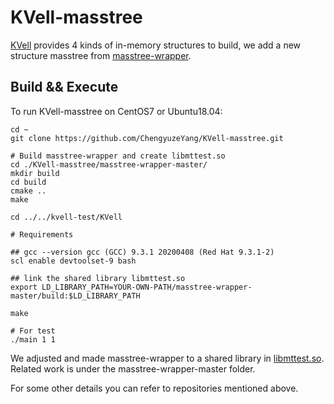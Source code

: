# KVell-masstree
[KVell](https://github.com/BLepers/KVell) provides 4 kinds of in-memory structures to build, we add a new structure masstree from [masstree-wrapper](https://github.com/wattlebirdaz/masstree-wrapper).

## Build && Execute

To run KVell-masstree on CentOS7 or Ubuntu18.04:

```
cd ~
git clone https://github.com/ChengyuzeYang/KVell-masstree.git

# Build masstree-wrapper and create libmttest.so
cd ./KVell-masstree/masstree-wrapper-master/
mkdir build
cd build
cmake ..
make

cd ../../kvell-test/KVell

# Requirements

## gcc --version gcc (GCC) 9.3.1 20200408 (Red Hat 9.3.1-2)
scl enable devtoolset-9 bash 

## link the shared library libmttest.so
export LD_LIBRARY_PATH=YOUR-OWN-PATH/masstree-wrapper-master/build:$LD_LIBRARY_PATH

make

# For test
./main 1 1
```

We adjusted and made masstree-wrapper to a shared library in [libmttest.so](./masstree-wrapper-master/build/libmttest.so). Related work is under the masstree-wrapper-master folder.

For some other details you can refer to repositories mentioned above.

